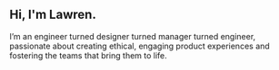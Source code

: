 ## Hi, I'm Lawren.

I’m an engineer turned designer turned manager turned engineer, passionate about creating ethical, engaging product experiences and fostering the teams that bring them to life.
